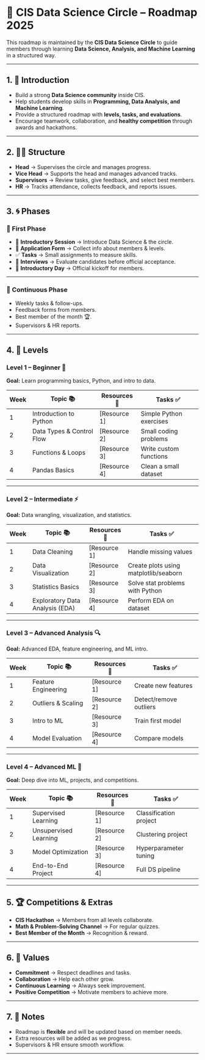# 🚀 CIS Data Science Circle – Roadmap 2025  

This roadmap is maintained by the **CIS Data Science Circle** to guide members through learning **Data Science, Analysis, and Machine Learning** in a structured way.  

---

## 1. 🎯 Introduction  
- Build a strong **Data Science community** inside CIS.  
- Help students develop skills in **Programming, Data Analysis, and Machine Learning**.  
- Provide a structured roadmap with **levels, tasks, and evaluations**.  
- Encourage teamwork, collaboration, and **healthy competition** through awards and hackathons.  

---

## 2. 🧑‍🏫 Structure  
- **Head** → Supervises the circle and manages progress.  
- **Vice Head** → Supports the head and manages advanced tracks.  
- **Supervisors** → Review tasks, give feedback, and select best members.  
- **HR** → Tracks attendance, collects feedback, and reports issues.  

---

## 3. 🌀 Phases  

### 📌 First Phase  
- 🎤 **Introductory Session** → Introduce Data Science & the circle.  
- 📝 **Application Form** → Collect info about members & levels.  
- ✅ **Tasks** → Small assignments to measure skills.  
- 💬 **Interviews** → Evaluate candidates before official acceptance.  
- 🎉 **Introductory Day** → Official kickoff for members.  

---

### 📅 Continuous Phase  
- Weekly tasks & follow-ups.  
- Feedback forms from members.  
- Best member of the month 🏆.  
- Supervisors & HR reports.  

---

## 4. 🧭 Levels  

### Level 1 – Beginner 👶  
**Goal:** Learn programming basics, Python, and intro to data.  

| Week | Topic 📚 | Resources 📖 | Tasks ✅ |
|------|----------|--------------|----------|
| 1 | Introduction to Python | [Resource 1] | Simple Python exercises |
| 2 | Data Types & Control Flow | [Resource 2] | Small coding problems |
| 3 | Functions & Loops | [Resource 3] | Write custom functions |
| 4 | Pandas Basics | [Resource 4] | Clean a small dataset |

---

### Level 2 – Intermediate ⚡  
**Goal:** Data wrangling, visualization, and statistics.  

| Week | Topic 📚 | Resources 📖 | Tasks ✅ |
|------|----------|--------------|----------|
| 1 | Data Cleaning | [Resource 1] | Handle missing values |
| 2 | Data Visualization | [Resource 2] | Create plots using matplotlib/seaborn |
| 3 | Statistics Basics | [Resource 3] | Solve stat problems with Python |
| 4 | Exploratory Data Analysis (EDA) | [Resource 4] | Perform EDA on dataset |

---

### Level 3 – Advanced Analysis 🔍  
**Goal:** Advanced EDA, feature engineering, and ML intro.  

| Week | Topic 📚 | Resources 📖 | Tasks ✅ |
|------|----------|--------------|----------|
| 1 | Feature Engineering | [Resource 1] | Create new features |
| 2 | Outliers & Scaling | [Resource 2] | Detect/remove outliers |
| 3 | Intro to ML | [Resource 3] | Train first model |
| 4 | Model Evaluation | [Resource 4] | Compare models |

---

### Level 4 – Advanced ML 🤖  
**Goal:** Deep dive into ML, projects, and competitions.  

| Week | Topic 📚 | Resources 📖 | Tasks ✅ |
|------|----------|--------------|----------|
| 1 | Supervised Learning | [Resource 1] | Classification project |
| 2 | Unsupervised Learning | [Resource 2] | Clustering project |
| 3 | Model Optimization | [Resource 3] | Hyperparameter tuning |
| 4 | End-to-End Project | [Resource 4] | Full DS pipeline |

---

## 5. 🏆 Competitions & Extras  
- **CIS Hackathon** → Members from all levels collaborate.  
- **Math & Problem-Solving Channel** → For regular quizzes.  
- **Best Member of the Month** → Recognition & reward.  

---

## 6. 🌟 Values  
- **Commitment** → Respect deadlines and tasks.  
- **Collaboration** → Help each other grow.  
- **Continuous Learning** → Always seek improvement.  
- **Positive Competition** → Motivate members to achieve more.  

---

## 7. 📌 Notes  
- Roadmap is **flexible** and will be updated based on member needs.  
- Extra resources will be added as we progress.  
- Supervisors & HR ensure smooth workflow.  

---
